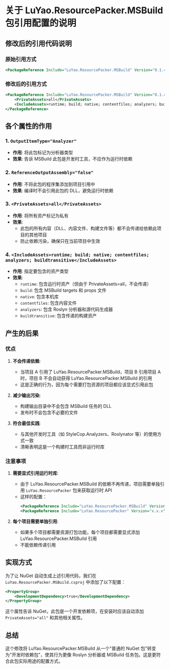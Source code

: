 # 关于 LuYao.ResourcePacker.MSBuild 包引用配置的说明

## 修改后的引用代码说明

### 原始引用方式
```xml
<PackageReference Include="LuYao.ResourcePacker.MSBuild" Version="0.1.4"/>
```

### 修改后的引用方式
```xml
<PackageReference Include="LuYao.ResourcePacker.MSBuild" Version="0.1.4" OutputItemType="Analyzer" ReferenceOutputAssembly="false">
    <PrivateAssets>all</PrivateAssets>
    <IncludeAssets>runtime; build; native; contentfiles; analyzers; buildtransitive</IncludeAssets>
</PackageReference>
```

## 各个属性的作用

### 1. `OutputItemType="Analyzer"`
- **作用**: 将此包标记为分析器类型
- **效果**: 告诉 MSBuild 此包是开发时工具，不应作为运行时依赖

### 2. `ReferenceOutputAssembly="false"`
- **作用**: 不将此包的程序集添加到项目引用中
- **效果**: 编译时不会引用此包的 DLL，避免运行时依赖

### 3. `<PrivateAssets>all</PrivateAssets>`
- **作用**: 将所有资产标记为私有
- **效果**: 
  - 此包的所有内容（DLL、内容文件、构建文件等）都不会传递给依赖此项目的其他项目
  - 防止依赖污染，确保只在当前项目中生效

### 4. `<IncludeAssets>runtime; build; native; contentfiles; analyzers; buildtransitive</IncludeAssets>`
- **作用**: 指定要包含的资产类型
- **效果**: 
  - `runtime`: 包含运行时资产（但由于 PrivateAssets=all，不会传递）
  - `build`: 包含 MSBuild targets 和 props 文件
  - `native`: 包含本机库
  - `contentfiles`: 包含内容文件
  - `analyzers`: 包含 Roslyn 分析器和源代码生成器
  - `buildtransitive`: 包含传递的构建资产

## 产生的后果

### 优点
1. **不会传递依赖**: 
   - 当项目 A 引用了 LuYao.ResourcePacker.MSBuild，项目 B 引用项目 A 时，项目 B 不会自动获得 LuYao.ResourcePacker.MSBuild 的引用
   - 这是正确的行为，因为每个需要打包资源的项目都应该显式引用此包

2. **减少输出污染**:
   - 构建输出目录中不会包含 MSBuild 任务的 DLL
   - 发布时不会包含不必要的文件

3. **符合最佳实践**:
   - 与其他开发时工具（如 StyleCop.Analyzers、Roslynator 等）的使用方式一致
   - 清晰表明这是一个构建时工具而非运行时库

### 注意事项
1. **需要显式引用运行时库**:
   - 由于 LuYao.ResourcePacker.MSBuild 的依赖不再传递，项目需要单独引用 `LuYao.ResourcePacker` 包来获取运行时 API
   - 这样的配置：
     ```xml
     <PackageReference Include="LuYao.ResourcePacker.MSBuild" Version="x.x.x" />
     <PackageReference Include="LuYao.ResourcePacker" Version="x.x.x" />
     ```

2. **每个项目需要单独引用**:
   - 如果多个项目都需要资源打包功能，每个项目都需要显式添加 LuYao.ResourcePacker.MSBuild 引用
   - 不能依赖传递引用

## 实现方式

为了让 NuGet 自动生成上述引用代码，我们在 `LuYao.ResourcePacker.MSBuild.csproj` 中添加了以下配置：

```xml
<PropertyGroup>
    <DevelopmentDependency>true</DevelopmentDependency>
</PropertyGroup>
```

这个属性告诉 NuGet，此包是一个开发依赖项，在安装时应该自动添加 `PrivateAssets="all"` 和其他相关属性。

## 总结

这个修改将 LuYao.ResourcePacker.MSBuild 从一个"普通的 NuGet 包"转变为"开发时依赖包"，使其行为更像 Roslyn 分析器或 MSBuild 任务包。这是更符合此包实际用途的配置方式。
